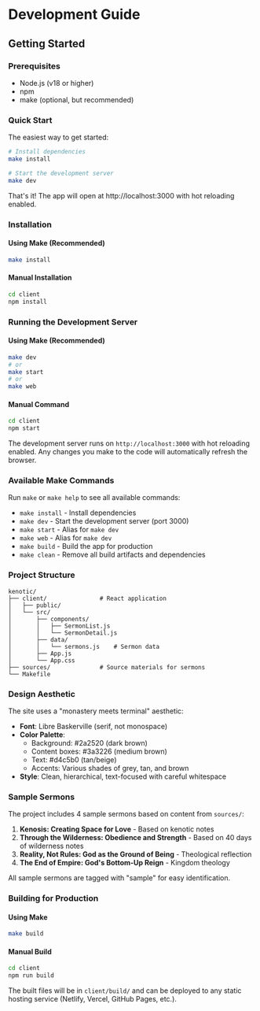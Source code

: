 # Development Guide

## Getting Started

### Prerequisites

- Node.js (v18 or higher)
- npm
- make (optional, but recommended)

### Quick Start

The easiest way to get started:

```bash
# Install dependencies
make install

# Start the development server
make dev
```

That's it! The app will open at http://localhost:3000 with hot reloading enabled.

### Installation

#### Using Make (Recommended)

```bash
make install
```

#### Manual Installation

```bash
cd client
npm install
```

### Running the Development Server

#### Using Make (Recommended)

```bash
make dev
# or
make start
# or
make web
```

#### Manual Command

```bash
cd client
npm start
```

The development server runs on `http://localhost:3000` with hot reloading enabled. Any changes you make to the code will automatically refresh the browser.

### Available Make Commands

Run `make` or `make help` to see all available commands:

- `make install` - Install dependencies
- `make dev` - Start the development server (port 3000)
- `make start` - Alias for `make dev`
- `make web` - Alias for `make dev`
- `make build` - Build the app for production
- `make clean` - Remove all build artifacts and dependencies

### Project Structure

```
kenotic/
├── client/               # React application
│   ├── public/
│   └── src/
│       ├── components/
│       │   ├── SermonList.js
│       │   └── SermonDetail.js
│       ├── data/
│       │   └── sermons.js    # Sermon data
│       ├── App.js
│       └── App.css
├── sources/              # Source materials for sermons
└── Makefile
```

### Design Aesthetic

The site uses a "monastery meets terminal" aesthetic:

- **Font**: Libre Baskerville (serif, not monospace)
- **Color Palette**:
  - Background: #2a2520 (dark brown)
  - Content boxes: #3a3226 (medium brown)
  - Text: #d4c5b0 (tan/beige)
  - Accents: Various shades of grey, tan, and brown
- **Style**: Clean, hierarchical, text-focused with careful whitespace

### Sample Sermons

The project includes 4 sample sermons based on content from `sources/`:

1. **Kenosis: Creating Space for Love** - Based on kenotic notes
2. **Through the Wilderness: Obedience and Strength** - Based on 40 days of wilderness notes
3. **Reality, Not Rules: God as the Ground of Being** - Theological reflection
4. **The End of Empire: God's Bottom-Up Reign** - Kingdom theology

All sample sermons are tagged with "sample" for easy identification.

### Building for Production

#### Using Make

```bash
make build
```

#### Manual Build

```bash
cd client
npm run build
```

The built files will be in `client/build/` and can be deployed to any static hosting service (Netlify, Vercel, GitHub Pages, etc.).
